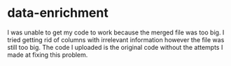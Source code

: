 # data-enrichment

I was unable to get my code to work because the merged file was too big. I tried getting rid of columns with irrelevant information however the file was still too big. The code I uploaded is the original code without the attempts I made at fixing this problem. 
